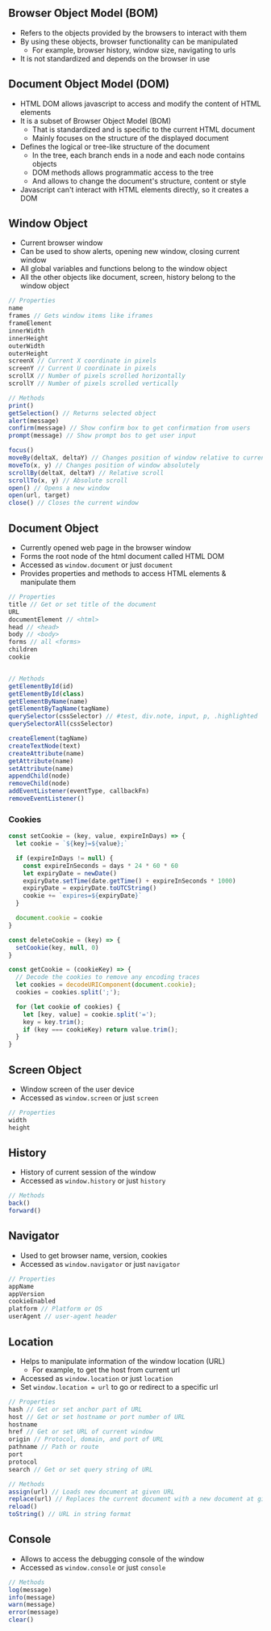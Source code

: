 ## Browser Object Model (BOM)
- Refers to the objects provided by the browsers to interact with them
- By using these objects, browser functionality can be manipulated
  - For example, browser history, window size, navigating to urls
- It is not standardized and depends on the browser in use

## Document Object Model (DOM)
- HTML DOM allows javascript to access and modify the content of HTML elements
- It is a subset of Browser Object Model (BOM)
  - That is standardized and is specific to the current HTML document
  - Mainly focuses on the structure of the displayed document
- Defines the logical or tree-like structure of the document
  - In the tree, each branch ends in a node and each node contains objects
  - DOM methods allows programmatic access to the tree
  - And allows to change the document's structure, content or style
- Javascript can't interact with HTML elements directly, so it creates a DOM

## Window Object
- Current browser window
- Can be used to show alerts, opening new window, closing current window
- All global variables and functions belong to the window object
- All the other objects like document, screen, history belong to the window object

```js
// Properties
name
frames // Gets window items like iframes
frameElement
innerWidth
innerHeight
outerWidth
outerHeight
screenX // Current X coordinate in pixels
screenY // Current U coordinate in pixels
scrollX // Number of pixels scrolled horizontally
scrollY // Number of pixels scrolled vertically

// Methods
print()
getSelection() // Returns selected object
alert(message)
confirm(message) // Show confirm box to get confirmation from users
prompt(message) // Show prompt bos to get user input

focus()
moveBy(deltaX, deltaY) // Changes position of window relative to current position
moveTo(x, y) // Changes position of window absolutely
scrollBy(deltaX, deltaY) // Relative scroll
scrollTo(x, y) // Absolute scroll
open() // Opens a new window
open(url, target)
close() // Closes the current window
```

## Document Object
- Currently opened web page in the browser window
- Forms the root node of the html document called HTML DOM
- Accessed as `window.document` or just `document`
- Provides properties and methods to access HTML elements & manipulate them

```js
// Properties
title // Get or set title of the document
URL
documentElement // <html>
head // <head>
body // <body>
forms // all <forms>
children
cookie


// Methods
getElementById(id)
getElementById(class)
getElementByName(name)
getElementByTagName(tagName)
querySelector(cssSelector) // #test, div.note, input, p, .highlighted
querySelectorAll(cssSelector)

createElement(tagName)
createTextNode(text)
createAttribute(name)
getAttribute(name)
setAttribute(name)
appendChild(node)
removeChild(node)
addEventListener(eventType, callbackFn)
removeEventListener()
```

### Cookies
```js
const setCookie = (key, value, expireInDays) => {
  let cookie = `${key}=${value};`

  if (expireInDays != null) {
    const expireInSeconds = days * 24 * 60 * 60
    let expiryDate = newDate()
    expiryDate.setTime(date.getTime() + expireInSeconds * 1000)
    expiryDate = expiryDate.toUTCString()
    cookie += `expires=${expiryDate}`
  }

  document.cookie = cookie
}

const deleteCookie = (key) => {
  setCookie(key, null, 0)
}

const getCookie = (cookieKey) => {
  // Decode the cookies to remove any encoding traces
  let cookies = decodeURIComponent(document.cookie);
  cookies = cookies.split(';');

  for (let cookie of cookies) {
    let [key, value] = cookie.split('=');
    key = key.trim();
    if (key === cookieKey) return value.trim();
  }
}
```

## Screen Object
- Window screen of the user device
- Accessed as `window.screen` or just `screen`

```js
// Properties
width
height
```

## History
- History of current session of the window
- Accessed as `window.history` or just `history`

```js
// Methods
back()
forward()
```

## Navigator
- Used to get browser name, version, cookies
- Accessed as `window.navigator` or just `navigator`

```js
// Properties
appName
appVersion
cookieEnabled
platform // Platform or OS
userAgent // user-agent header
```

## Location
- Helps to manipulate information of the window location (URL)
  - For example, to get the host from current url
- Accessed as `window.location` or just `location`
- Set `window.location = url` to go or redirect to a specific url

```js
// Properties
hash // Get or set anchor part of URL
host // Get or set hostname or port number of URL
hostname
href // Get or set URL of current window
origin // Protocol, domain, and port of URL
pathname // Path or route
port
protocol
search // Get or set query string of URL

// Methods
assign(url) // Loads new document at given URL
replace(url) // Replaces the current document with a new document at given URL
reload()
toString() // URL in string format
```

## Console
- Allows to access the debugging console of the window
- Accessed as `window.console` or just `console`

```js
// Methods
log(message)
info(message)
warn(message)
error(message)
clear()
```
